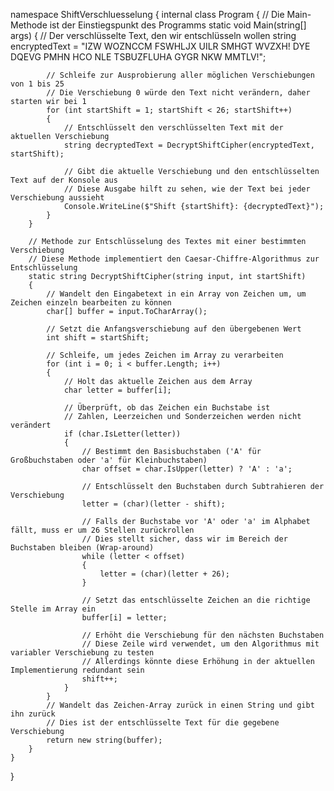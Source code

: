 namespace ShiftVerschluesselung
{
    internal class Program
    {
        // Die Main-Methode ist der Einstiegspunkt des Programms
        static void Main(string[] args)
        {
            // Der verschlüsselte Text, den wir entschlüsseln wollen
            string encryptedText = "IZW WOZNCCM FSWHLJX UILR SMHGT WVZXH! DYE DQEVG PMHN HCO NLE TSBUZFLUHA GYGR NKW MMTLV!";

            // Schleife zur Ausprobierung aller möglichen Verschiebungen von 1 bis 25
            // Die Verschiebung 0 würde den Text nicht verändern, daher starten wir bei 1
            for (int startShift = 1; startShift < 26; startShift++)
            {
                // Entschlüsselt den verschlüsselten Text mit der aktuellen Verschiebung
                string decryptedText = DecryptShiftCipher(encryptedText, startShift);

                // Gibt die aktuelle Verschiebung und den entschlüsselten Text auf der Konsole aus
                // Diese Ausgabe hilft zu sehen, wie der Text bei jeder Verschiebung aussieht
                Console.WriteLine($"Shift {startShift}: {decryptedText}");
            }
        }

        // Methode zur Entschlüsselung des Textes mit einer bestimmten Verschiebung
        // Diese Methode implementiert den Caesar-Chiffre-Algorithmus zur Entschlüsselung
        static string DecryptShiftCipher(string input, int startShift)
        {
            // Wandelt den Eingabetext in ein Array von Zeichen um, um Zeichen einzeln bearbeiten zu können
            char[] buffer = input.ToCharArray();

            // Setzt die Anfangsverschiebung auf den übergebenen Wert
            int shift = startShift;

            // Schleife, um jedes Zeichen im Array zu verarbeiten
            for (int i = 0; i < buffer.Length; i++)
            {
                // Holt das aktuelle Zeichen aus dem Array
                char letter = buffer[i];

                // Überprüft, ob das Zeichen ein Buchstabe ist
                // Zahlen, Leerzeichen und Sonderzeichen werden nicht verändert
                if (char.IsLetter(letter))
                {
                    // Bestimmt den Basisbuchstaben ('A' für Großbuchstaben oder 'a' für Kleinbuchstaben)
                    char offset = char.IsUpper(letter) ? 'A' : 'a';

                    // Entschlüsselt den Buchstaben durch Subtrahieren der Verschiebung
                    letter = (char)(letter - shift);

                    // Falls der Buchstabe vor 'A' oder 'a' im Alphabet fällt, muss er um 26 Stellen zurückrollen
                    // Dies stellt sicher, dass wir im Bereich der Buchstaben bleiben (Wrap-around)
                    while (letter < offset)
                    {
                        letter = (char)(letter + 26);
                    }

                    // Setzt das entschlüsselte Zeichen an die richtige Stelle im Array ein
                    buffer[i] = letter;

                    // Erhöht die Verschiebung für den nächsten Buchstaben
                    // Diese Zeile wird verwendet, um den Algorithmus mit variabler Verschiebung zu testen
                    // Allerdings könnte diese Erhöhung in der aktuellen Implementierung redundant sein
                    shift++;
                }
            }
            // Wandelt das Zeichen-Array zurück in einen String und gibt ihn zurück
            // Dies ist der entschlüsselte Text für die gegebene Verschiebung
            return new string(buffer);
        }
    }
}
